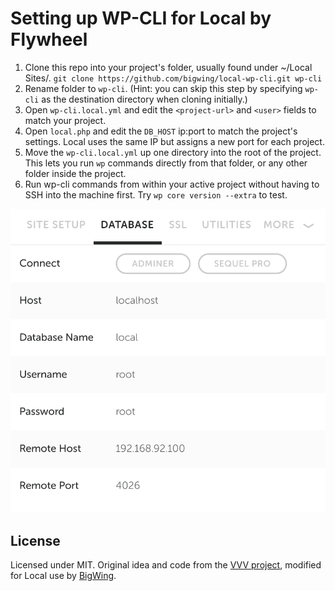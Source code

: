 # Setting up WP-CLI for Local by Flywheel
1. Clone this repo into your project's folder, usually found under ~/Local Sites/<project-name>. `git clone https://github.com/bigwing/local-wp-cli.git wp-cli`
1. Rename folder to `wp-cli`. (Hint: you can skip this step by specifying `wp-cli` as the destination directory when cloning initially.)
1. Open `wp-cli.local.yml` and edit the `<project-url>` and `<user>` fields to match your project.
1. Open `local.php` and edit the `DB_HOST` ip:port to match the project's settings. Local uses the same IP but assigns a new port for each project.
1. Move the `wp-cli.local.yml` up one directory into the root of the project. This lets you run `wp` commands directly from that folder, or any other folder inside the project.
1. Run wp-cli commands from within your active project without having to SSH into the machine first. Try `wp core version --extra` to test.

![Screenshot of Database settings in Local](/local-db-settings.png "Screenshot of Database settings in Local")

## License
Licensed under MIT. Original idea and code from the [VVV project](https://github.com/Varying-Vagrant-Vagrants/VVV "Varying Vagrant Vagrants Github repo"), modified for Local use by [BigWing](https://bigwing.com).
